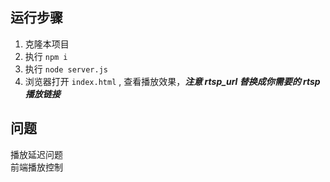 运行步骤
--
1. 克隆本项目
2. 执行 `npm i`
3. 执行 `node server.js`
4. 浏览器打开 `index.html` , 查看播放效果，***注意 rtsp_url 替换成你需要的 rtsp 播放链接***

问题
--
播放延迟问题  
前端播放控制  